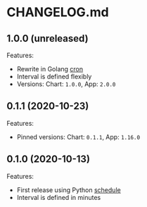 # CHANGELOG.md

## 1.0.0 (unreleased)

Features:

  - Rewrite in Golang [cron](https://godoc.org/github.com/robfig/cron)
  - Interval is defined flexibly
  - Versions: Chart: `1.0.0`, App: `2.0.0`

## 0.1.1 (2020-10-23)

Features:

  - Pinned versions: Chart: `0.1.1`, App: `1.16.0`

## 0.1.0 (2020-10-13)

Features:

  - First release using Python [schedule](https://pypi.org/project/schedule/)
  - Interval is defined in minutes